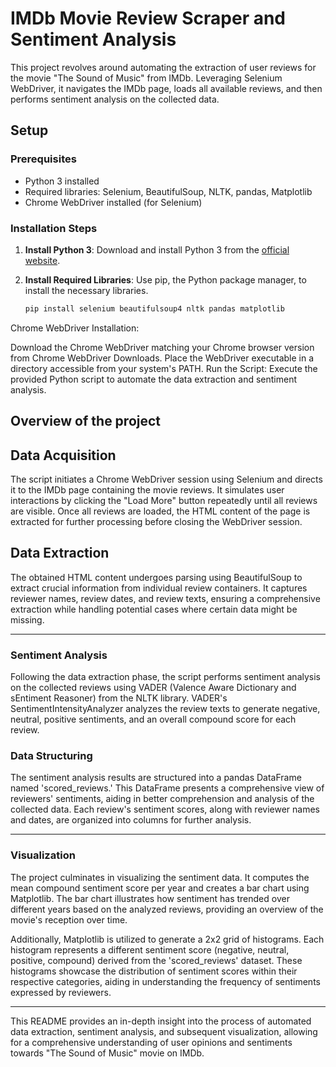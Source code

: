 # IMDb Movie Review Scraper and Sentiment Analysis

This project revolves around automating the extraction of user reviews for the movie "The Sound of Music" from IMDb. Leveraging Selenium WebDriver, it navigates the IMDb page, loads all available reviews, and then performs sentiment analysis on the collected data.

## Setup

### Prerequisites
- Python 3 installed
- Required libraries: Selenium, BeautifulSoup, NLTK, pandas, Matplotlib
- Chrome WebDriver installed (for Selenium)

### Installation Steps

1. **Install Python 3**: Download and install Python 3 from the [official website](https://www.python.org/downloads/).
   
2. **Install Required Libraries**: Use pip, the Python package manager, to install the necessary libraries.
   ```bash
   pip install selenium beautifulsoup4 nltk pandas matplotlib
   ```
    
Chrome WebDriver Installation:

Download the Chrome WebDriver matching your Chrome browser version from Chrome WebDriver Downloads.
Place the WebDriver executable in a directory accessible from your system's PATH.
Run the Script: Execute the provided Python script to automate the data extraction and sentiment analysis.


## Overview of the project   
## **Data Acquisition**

The script initiates a Chrome WebDriver session using Selenium and directs it to the IMDb page containing the movie reviews. It simulates user interactions by clicking the "Load More" button repeatedly until all reviews are visible. Once all reviews are loaded, the HTML content of the page is extracted for further processing before closing the WebDriver session.

## **Data Extraction**

The obtained HTML content undergoes parsing using BeautifulSoup to extract crucial information from individual review containers. It captures reviewer names, review dates, and review texts, ensuring a comprehensive extraction while handling potential cases where certain data might be missing.

---

### **Sentiment Analysis**

Following the data extraction phase, the script performs sentiment analysis on the collected reviews using VADER (Valence Aware Dictionary and sEntiment Reasoner) from the NLTK library. VADER's SentimentIntensityAnalyzer analyzes the review texts to generate negative, neutral, positive sentiments, and an overall compound score for each review.

### **Data Structuring**

The sentiment analysis results are structured into a pandas DataFrame named 'scored_reviews.' This DataFrame presents a comprehensive view of reviewers' sentiments, aiding in better comprehension and analysis of the collected data. Each review's sentiment scores, along with reviewer names and dates, are organized into columns for further analysis.

---

### **Visualization**

The project culminates in visualizing the sentiment data. It computes the mean compound sentiment score per year and creates a bar chart using Matplotlib. The bar chart illustrates how sentiment has trended over different years based on the analyzed reviews, providing an overview of the movie's reception over time.

Additionally, Matplotlib is utilized to generate a 2x2 grid of histograms. Each histogram represents a different sentiment score (negative, neutral, positive, compound) derived from the 'scored_reviews' dataset. These histograms showcase the distribution of sentiment scores within their respective categories, aiding in understanding the frequency of sentiments expressed by reviewers.

---

This README provides an in-depth insight into the process of automated data extraction, sentiment analysis, and subsequent visualization, allowing for a comprehensive understanding of user opinions and sentiments towards "The Sound of Music" movie on IMDb.
